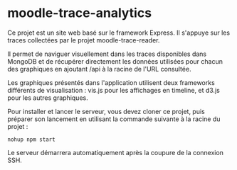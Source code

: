 moodle-trace-analytics
======================

Ce projet est un site web basé sur le framework Express. Il s'appuye sur les traces collectées par le projet moodle-trace-reader.

Il permet de naviguer visuellement dans les traces disponibles dans MongoDB et de récupérer directement les données utilisées pour chacun des graphiques en ajoutant /api à la racine de l'URL consultée.

Les graphiques présentés dans l'application utilisent deux frameworks différents de visualisation : vis.js pour les affichages en timeline, et d3.js pour les autres graphiques.

Pour installer et lancer le serveur, vous devez cloner ce projet, puis préparer son lancement en utilisant la commande suivante à la racine du projet :

```
nohup npm start
```

Le serveur démarrera automatiquement après la coupure de la connexion SSH.